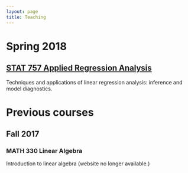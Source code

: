 ```yaml
---
layout: page
title: Teaching
---
```

 
# Spring 2018

## [STAT 757 Applied Regression Analysis](SP18/STAT757/)

Techniques and applications of linear regression analysis: inference and model diagnostics.

# Previous courses

## Fall 2017

### MATH 330 Linear Algebra

Introduction to linear algebra (website no longer available.)





